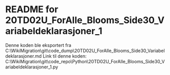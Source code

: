 # README for 20TD02U_ForAlle_Blooms_Side30_Variabeldeklarasjoner_1
Denne koden ble eksportert fra C:\WikiMigration\git\code_dump\20TD02U_ForAlle_Blooms_Side30_Variabeldeklarasjoner.md
Link til denne koden: C:\WikiMigration\git\code_repo\Python\20TD02U_ForAlle_Blooms_Side30_Variabeldeklarasjoner_1.py
